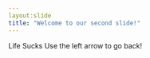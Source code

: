 ```yaml
---
layout:slide
title: "Welcome to our second slide!"
---
```

Life Sucks
Use the left arrow to go back!
